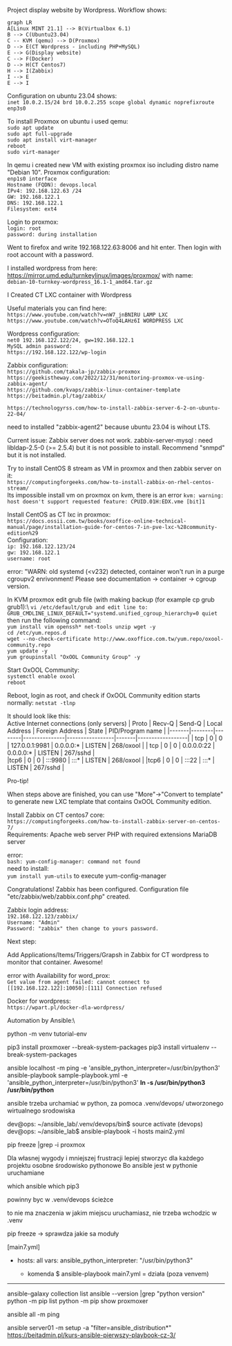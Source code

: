 Project display website by Wordpress. Workflow shows:

```mermaid
graph LR
A[Linux MINT 21.1] --> B(Virtualbox 6.1)
B --> C(Ubuntu23.04)
C -- KVM (qemu) --> D(Proxmox)
D --> E(CT Wordpress - including PHP+MySQL)
E --> G(Display website)
C --> F(Docker)
D --> H(CT Centos7)
H --> I(Zabbix)
I --> E
E --> I
```
Configuration on ubuntu 23.04 shows:\
`inet 10.0.2.15/24 brd 10.0.2.255 scope global dynamic noprefixroute enp3s0`

To install Proxmox on ubuntu i used qemu:\
`sudo apt update`\
`sudo apt full-upgrade`\
`sudo apt install virt-manager`\
`reboot`\
`sudo virt-manager`

In qemu i created new VM with existing proxmox iso including distro name "Debian 10".
Proxmox configuration:\
`enp1s0 interface`\
`Hostname (FQDN): devops.local`\
`IPv4: 192.168.122.63 /24`\
`GW: 192.168.122.1`\
`DNS: 192.168.122.1`\
`Filesystem: ext4`

Login to proxmox:\
`login: root`\
`password: during installation`

Went to firefox and write 192.168.122.63:8006 and hit enter. Then login with root account with a password.

I installed wordpress from here: https://mirror.umd.edu/turnkeylinux/images/proxmox/ with name:\
`debian-10-turnkey-wordpress_16.1-1_amd64.tar.gz`

I Created CT LXC container with Wordpress

Useful materials you can find here:\
`https://www.youtube.com/watch?v=nW7_jnBNIRU LAMP LXC`\
`https://www.youtube.com/watch?v=OToQ4LAHz6I WORDPRESS LXC`

Wordpress configuration:\
`net0 192.168.122.122/24, gw=192.168.122.1`\
`MySQL admin password: `\
`https://192.168.122.122/wp-login`

Zabbix configuration:\
`https://github.com/takala-jp/zabbix-proxmox`\
`https://geekistheway.com/2022/12/31/monitoring-proxmox-ve-using-zabbix-agent/`\
`https://github.com/kvaps/zabbix-linux-container-template`\
`https://beitadmin.pl/tag/zabbix/`

`https://technologyrss.com/how-to-install-zabbix-server-6-2-on-ubuntu-22-04/`

need to installed "zabbix-agent2" because ubuntu 23.04 is wihout LTS.

Current issue: Zabbix server does not work. zabbix-server-mysql : need libldap-2.5-0 (>= 2.5.4) but it is not possible to install. Recommend "snmpd" but it is not installed.

Try to install CentOS 8 stream as VM in proxmox and then zabbix server on it:\
`https://computingforgeeks.com/how-to-install-zabbix-on-rhel-centos-stream/`\
Its impossible install vm on proxmox on kvm, there is an error `kvm: warning: host doesn't support requested feature: CPUID.01H:EDX.vme [bit]1`

Install CentOS as CT lxc in proxmox:\
`https://docs.ossii.com.tw/books/oxoffice-online-technical-manual/page/installation-guide-for-centos-7-in-pve-lxc-%28community-edition%29`\
Configuration:\
`ip: 192.168.122.123/24`\
`gw: 192.168.122.1`\
`username: root`

error: "WARN: old systemd (<v232) detected, container won't run in a purge cgroupv2 enrivonment! Please see documentation -> container -> cgroup version.

In KVM proxmox edit grub file (with making backup (for example cp grub grub1):\ 
`vi /etc/default/grub and edit line to: GRUB_CMDLINE_LINUX_DEFAULT="systemd.unified_cgroup_hierarchy=0 quiet `\
then run the following command:\
`yum install vim openssh* net-tools unzip wget -y`\
`cd /etc/yum.repos.d`\
`wget --no-check-certificate http://www.oxoffice.com.tw/yum.repo/oxool-community.repo`\
`yum update -y`\
`yum groupinstall "OxOOL Community Group" -y`

Start OxOOL Community:\
`systemctl enable oxool`\
`reboot`

Reboot, login as root, and check if OxOOL Community edition starts normally:
`netstat -tlnp`

It should look like this:\
Active Internet connections (only servers)
| Proto | Recv-Q | Send-Q | Local Address | Foreign Address | State | PID/Program name |
|-------|--------|--------|---------------|-----------------|-------|------------------|
| tcp | 0 | 0 | 127.0.0.1:9981 | 0.0.0.0:* | LISTEN | 268/oxool |
| tcp | 0 | 0 | 0.0.0.0:22 | 0.0.0.0:* | LISTEN | 267/sshd |  
|tcp6 | 0 | 0 | :::9980 | :::* | LISTEN | 268/oxool |
|tcp6 | 0 | 0 | :::22 | :::* | LISTEN | 267/sshd |

Pro-tip!

When steps above are finished, you can use "More"→"Convert to template" to generate new LXC template that contains OxOOL Community edition.

Install Zabbix on CT centos7 core:\
`https://computingforgeeks.com/how-to-install-zabbix-server-on-centos-7/`\
Requirements:
Apache web server
PHP with required extensions
MariaDB server

error:\
`bash: yum-config-manager: command not found`\
need to install:\
`yum install yum-utils`
to execute yum-config-manager

Congratulations! Zabbix has been configured.
Configuration file "etc/zabbix/web/zabbix.conf.php" created.

Zabbix login address:\
`192.168.122.123/zabbix/`\
`Username: "Admin"`\
`Password: "zabbix" then change to yours password.`

Next step:

Add Applications/Items/Triggers/Grapsh in Zabbix for CT wordpress to monitor that container. Awesome!

error with Availability for word_prox:\
`Get value from agent failed: cannot connect to [[192.168.122.122]:10050]:[111] Connection refused`


Docker for wordpress:\
`https://wpart.pl/docker-dla-wordpress/`


Automation by Ansible:\

python -m venv tutorial-env

pip3 install proxmoxer --break-system-packages
pip3 install virtualenv --break-system-packages

ansible localhost -m ping -e 'ansible_python_interpreter=/usr/bin/python3'
ansible-playbook sample-playbook.yml -e 'ansible_python_interpreter=/usr/bin/python3'
**ln -s /usr/bin/python3 /usr/bin/python**

ansible trzeba urchamiać w python, za pomoca .venv/devops/ utworzonego wirtualnego srodowiska

dev@ops: ~/ansible_lab/.venv/devops/bin$ source activate
(devops) dev@ops: ~/ansible_lab$ ansible-playbook -i hosts main2.yml

pip freeze |grep -i proxmox

Dla własnej wygody i mniejszej frustracji lepiej stworzyc dla każdego projektu osobne środowisko pythonowe
Bo ansible jest w pythonie uruchamiane

which ansible
which pip3 

powinny byc w .venv/devops ścieżce

to nie ma znaczenia w jakim miejscu uruchamiasz, nie trzeba wchodzic w .venv

pip freeze -> sprawdza jakie sa moduły

[main7.yml]
- hosts: all
  vars:
    ansible_python_interpreter: "/usr/bin/python3"
    
    + komenda $ ansible-playbook main7.yml = działa (poza venvem)
  

---------------
ansible-galaxy collection list
ansible --version |grep "python version"
python -m pip list
python -m pip show proxmoxer

ansible all -m ping

ansible server01 -m setup -a "filter=ansible_distribution*"
https://beitadmin.pl/kurs-ansible-pierwszy-playbook-cz-3/
